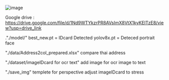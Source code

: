 ![image](https://github.com/user-attachments/assets/e95c5f87-7a14-4138-acf1-9f6f032e9009)

Google drive : https://drive.google.com/file/d/1Nd9WTYkzrPR8AVsImX8VtX1kyKEITzE8/view?usp=drive_link

."./model/" best_new.pt = IDcard Detected
            yolov8x.pt = Deteced portrait face

"./data/Address2col_prepared.xlsx" compare thai address

"./dataset/imageIDcard for ocr text" add image for ocr image to text

"./save_img" templete for perspective adjust imageIDcard to stress


